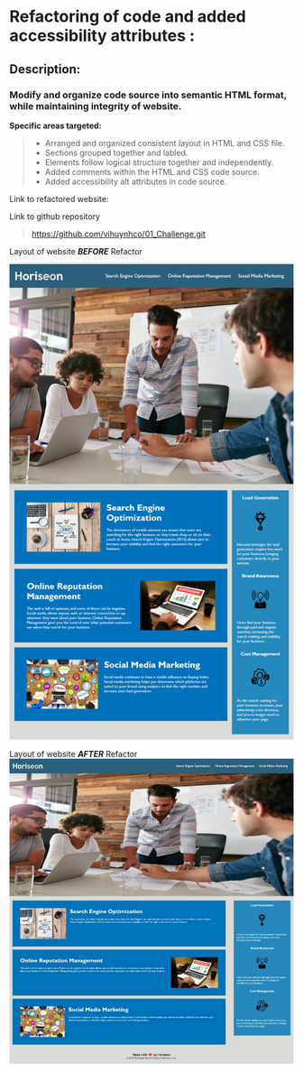 
# Refactoring of code and added accessibility attributes :
## Description:
### Modify and organize code source into semantic HTML format, while maintaining integrity of website.  

**Specific areas targeted:**

> - Arranged and organized consistent layout in HTML and CSS file.
> - Sections grouped together and labled.
> - Elements follow logical structure together and independently.
> - Added comments within the HTML and CSS code source. 
> - Added accessibility alt attributes in code source.

Link to refactored website:

Link to github repository
>https://github.com/vihuynhco/01_Challenge.git

Layout of website ***BEFORE*** Refactor

![The Horiseon webpage includes a navigation bar, a header image, and cards with text and images at the bottom of the page.](./Assets/01-html-css-git-homework-demo.png)


Layout of website ***AFTER*** Refactor
![Refactor Screenshot](./Assets/Horiseon%20After%20Refactor.jpg)

